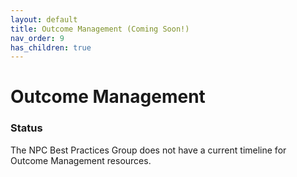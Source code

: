 ```yaml
---
layout: default
title: Outcome Management (Coming Soon!)
nav_order: 9
has_children: true
---
```

# Outcome Management
### Status

The NPC Best Practices Group does not have a current timeline for Outcome Management resources.
